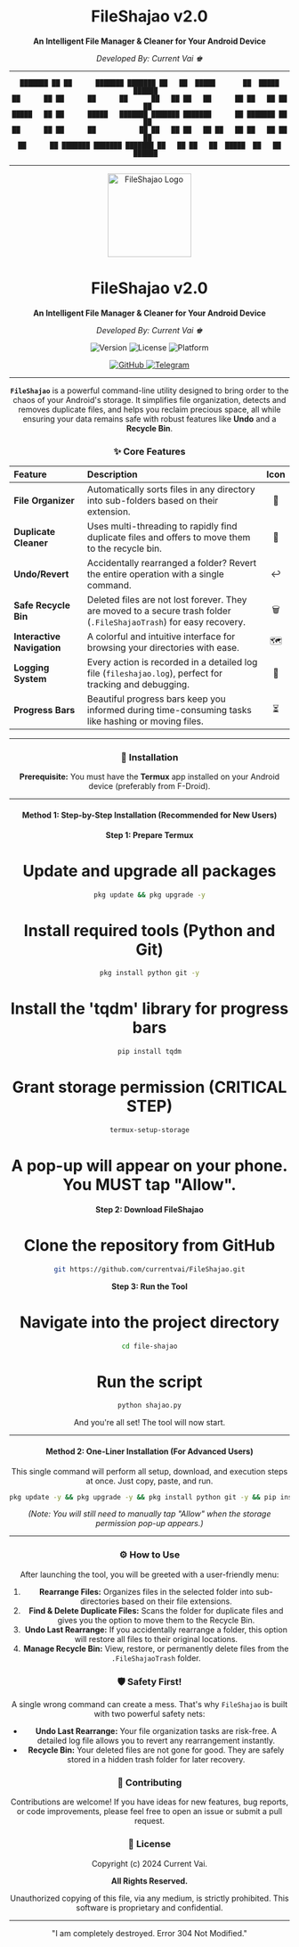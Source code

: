 <div align="center">

# FileShajao v2.0

**An Intelligent File Manager & Cleaner for Your Android Device**

*Developed By: Current Vai ♚*

---
<div align="center">

```
███████ ██ ██      ███████ ███████ ██   ██  █████       ██  █████   ██████  
██      ██ ██      ██      ██      ██   ██ ██   ██      ██ ██   ██ ██    ██ 
█████   ██ ██      █████   ███████ ███████ ███████      ██ ███████ ██    ██ 
██      ██ ██      ██           ██ ██   ██ ██   ██ ██   ██ ██   ██ ██    ██ 
██      ██ ███████ ███████ ███████ ██   ██ ██   ██  █████  ██   ██  ██████  
```

---

<!-- Add a link to your logo here -->
<img src="https://example.com/path-to-your-logo.png" alt="FileShajao Logo" width="150"/>

# FileShajao v2.0

**An Intelligent File Manager & Cleaner for Your Android Device**

*Developed By: Current Vai ♚*

<p>
  <img src="https://img.shields.io/badge/Version-2.0-blue.svg" alt="Version">
  <img src="https://img.shields.io/badge/License-All_Rights_Reserved-red.svg" alt="License">
  <img src="https://img.shields.io/badge/Platform-Termux_on_Android-green.svg" alt="Platform">
</p>
<p>
  <a href="https://github.com/currentvai" target="_blank">
    <img src="https://img.shields.io/badge/GitHub-currentvai-blue?style=for-the-badge&logo=github" alt="GitHub">
  </a>
  <a href="https://t.me/currentvai" target="_blank">
    <img src="https://img.shields.io/badge/Telegram-currentvai-blue?style=for-the-badge&logo=telegram" alt="Telegram">
  </a>
</p>

</div>

---

**`FileShajao`** is a powerful command-line utility designed to bring order to the chaos of your Android's storage. It simplifies file organization, detects and removes duplicate files, and helps you reclaim precious space, all while ensuring your data remains safe with robust features like **Undo** and a **Recycle Bin**.

### ✨ Core Features

| Feature | Description | Icon |
| :--- | :--- | :---: |
| **File Organizer** | Automatically sorts files in any directory into sub-folders based on their extension. | 📂 |
| **Duplicate Cleaner**| Uses multi-threading to rapidly find duplicate files and offers to move them to the recycle bin. | 🧬 |
| **Undo/Revert** | Accidentally rearranged a folder? Revert the entire operation with a single command. | ↩️ |
| **Safe Recycle Bin** | Deleted files are not lost forever. They are moved to a secure trash folder (`.FileShajaoTrash`) for easy recovery. | 🗑️ |
| **Interactive Navigation**| A colorful and intuitive interface for browsing your directories with ease. | 🗺️ |
| **Logging System** | Every action is recorded in a detailed log file (`fileshajao.log`), perfect for tracking and debugging. | 📝 |
| **Progress Bars** | Beautiful progress bars keep you informed during time-consuming tasks like hashing or moving files. | ⏳ |

---

### 📲 Installation

**Prerequisite:** You must have the **Termux** app installed on your Android device (preferably from F-Droid).

---

#### Method 1: Step-by-Step Installation (Recommended for New Users)

**Step 1: Prepare Termux**

# Update and upgrade all packages
```bash
pkg update && pkg upgrade -y
```

# Install required tools (Python and Git)
```bash
pkg install python git -y
```

# Install the 'tqdm' library for progress bars
```bash
pip install tqdm
```

# Grant storage permission (CRITICAL STEP)
```bash
termux-setup-storage
```

# A pop-up will appear on your phone. You MUST tap "Allow".

**Step 2: Download FileShajao**
# Clone the repository from GitHub
```bash
git https://github.com/currentvai/FileShajao.git
```

**Step 3: Run the Tool**
# Navigate into the project directory
```bash
cd file-shajao
```

# Run the script
```bash
python shajao.py
```
And you're all set! The tool will now start.

---

#### Method 2: One-Liner Installation (For Advanced Users)

This single command will perform all setup, download, and execution steps at once. Just copy, paste, and run.

```bash
pkg update -y && pkg upgrade -y && pkg install python git -y && pip install tqdm && termux-setup-storage && git clone https://github.com/currentvai/file-shajao.git && cd file-shajao && python shajao.py
```
*(Note: You will still need to manually tap "Allow" when the storage permission pop-up appears.)*

---

### ⚙️ How to Use

After launching the tool, you will be greeted with a user-friendly menu:

1.  **Rearrange Files:** Organizes files in the selected folder into sub-directories based on their file extensions.
2.  **Find & Delete Duplicate Files:** Scans the folder for duplicate files and gives you the option to move them to the Recycle Bin.
3.  **Undo Last Rearrange:** If you accidentally rearrange a folder, this option will restore all files to their original locations.
4.  **Manage Recycle Bin:** View, restore, or permanently delete files from the `.FileShajaoTrash` folder.

### 🛡️ Safety First!

A single wrong command can create a mess. That's why `FileShajao` is built with two powerful safety nets:

*   **Undo Last Rearrange:** Your file organization tasks are risk-free. A detailed log file allows you to revert any rearrangement instantly.
*   **Recycle Bin:** Your deleted files are not gone for good. They are safely stored in a hidden trash folder for later recovery.

### 🤝 Contributing

Contributions are welcome! If you have ideas for new features, bug reports, or code improvements, please feel free to open an issue or submit a pull request.

### 📜 License

Copyright (c) 2024 Current Vai.

**All Rights Reserved.**

Unauthorized copying of this file, via any medium, is strictly prohibited. This software is proprietary and confidential.

---
<div align="center">
"I am completely destroyed. Error 304 Not Modified."
</div>
